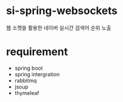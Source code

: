 si-spring-websockets
====================

웹 소켓을 활용한 네이버 실시간 검색어 순위 노출 

# requirement

* spring boot 
* spring intergration
* rabbitmq 
* jsoup
* thymeleaf
